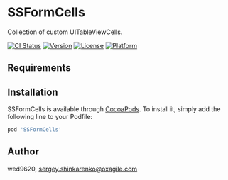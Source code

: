 # SSFormCells
Collection of custom UITableViewCells.

[![CI Status](https://img.shields.io/travis/wed9620/SSBlurAlert.svg?style=flat)](https://travis-ci.org/wed9620/SSFormCells)
[![Version](https://img.shields.io/cocoapods/v/SSBlurAlert.svg?style=flat)](https://cocoapods.org/pods/SSFormCells)
[![License](https://img.shields.io/cocoapods/l/SSBlurAlert.svg?style=flat)](https://cocoapods.org/pods/SSFormCells)
[![Platform](https://img.shields.io/cocoapods/p/SSBlurAlert.svg?style=flat)](https://cocoapods.org/pods/SSFormCells)


## Requirements

## Installation

SSFormCells is available through [CocoaPods](https://cocoapods.org). To install
it, simply add the following line to your Podfile:

```ruby
pod 'SSFormCells'
```

## Author

wed9620, sergey.shinkarenko@oxagile.com
